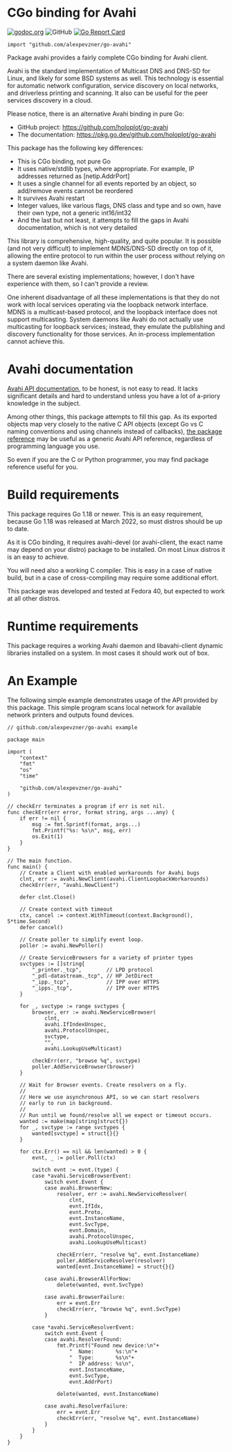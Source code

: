 # CGo binding for Avahi

[![godoc.org](https://godoc.org/github.com/alexpevzner/go-avahi?status.svg)](https://godoc.org/github.com/alexpevzner/go-avahi)
![GitHub](https://img.shields.io/github/license/alexpevzner/go-avahi)
[![Go Report Card](https://goreportcard.com/badge/github.com/alexpevzner/go-avahi)](https://goreportcard.com/report/github.com/alexpevzner/go-avahi)

```
import "github.com/alexpevzner/go-avahi"
```

Package avahi provides a fairly complete CGo binding for Avahi client.

Avahi is the standard implementation of Multicast DNS and DNS-SD for Linux, and
likely for some BSD systems as well. This technology is essential for automatic
network configuration, service discovery on local networks, and driverless
printing and scanning. It also can be useful for the peer services discovery
in a cloud.

Please notice, there is an alternative Avahi binding in pure Go:

  - GitHub project: https://github.com/holoplot/go-avahi
  - The documentation: https://pkg.go.dev/github.com/holoplot/go-avahi

This package has the following key differences:

  - This is CGo binding, not pure Go
  - It uses native/stdlib types, where appropriate. For example,
    IP addresses returned as [netip.AddrPort]
  - It uses a single channel for all events reported by an object,
    so add/remove events cannot be reordered
  - It survives Avahi restart
  - Integer values, like various flags, DNS class and type and
    so own, have their own type, not a generic int16/int32
  - And the last but not least, it attempts to fill the gaps
    in Avahi documentation, which is not very detailed

This library is comprehensive, high-quality, and quite popular. It is possible
(and not very difficult) to implement MDNS/DNS-SD directly on top of it,
allowing the entire protocol to run within the user process without relying on
a system daemon like Avahi.

There are several existing implementations; however, I don't have experience
with them, so I can't provide a review.

One inherent disadvantage of all these implementations is that they do not work
with local services operating via the loopback network interface. MDNS is a
multicast-based protocol, and the loopback interface does not support
multicasting. System daemons like Avahi do not actually use multicasting for
loopback services; instead, they emulate the publishing and discovery
functionality for those services. An in-process implementation cannot achieve
this.

# Avahi documentation

[Avahi API documentation](https://avahi.org/doxygen/html/), to be
honest, is not easy to read. It lacks significant details and hard to
understand unless you have a lot of a-priory knowledge in the subject.

Among other things, this package attempts to fill this gap. As its
exported objects map very closely to the native C API objects (except
Go vs C naming conventions and using channels instead of callbacks),
[the package reference](https://godoc.org/github.com/alexpevzner/go-avahi)
may be useful as a generic Avahi API reference, regardless of
programming language you use.

So even if you are the C or Python programmer, you may find package
reference useful for you.

# Build requirements

This package requires Go 1.18 or newer. This is an easy requirement,
because Go 1.18 was released at March 2022, so must distros should
be up to date.

As it is CGo binding, it requires avahi-devel (or avahi-client, the
exact name may depend on your distro) package to be installed. On
most Linux distros it is an easy to achieve.

You will need also a working C compiler. This is easy in a case of
native build, but in a case of cross-compiling may require some
additional effort.

This package was developed and tested at Fedora 40, but expected
to work at all other distros.

# Runtime requirements

This package requires a working Avahi daemon and libavahi-client dynamic
libraries installed on a system. In most cases it should work out of
box.

# An Example

The following simple example demonstrates usage of the API provided by
this package. This simple program scans local network for available network
printers and outputs found devices.

```
// github.com/alexpevzner/go-avahi example

package main

import (
	"context"
	"fmt"
	"os"
	"time"

	"github.com/alexpevzner/go-avahi"
)

// checkErr terminates a program if err is not nil.
func checkErr(err error, format string, args ...any) {
	if err != nil {
		msg := fmt.Sprintf(format, args...)
		fmt.Printf("%s: %s\n", msg, err)
		os.Exit(1)
	}
}

// The main function.
func main() {
	// Create a Client with enabled workarounds for Avahi bugs
	clnt, err := avahi.NewClient(avahi.ClientLoopbackWorkarounds)
	checkErr(err, "avahi.NewClient")

	defer clnt.Close()

	// Create context with timeout
	ctx, cancel := context.WithTimeout(context.Background(), 5*time.Second)
	defer cancel()

	// Create poller to simplify event loop.
	poller := avahi.NewPoller()

	// Create ServiceBrowsers for a variety of printer types
	svctypes := []string{
		"_printer._tcp",        // LPD protocol
		"_pdl-datastream._tcp", // HP JetDirect
		"_ipp._tcp",            // IPP over HTTPS
		"_ipps._tcp",           // IPP over HTTPS
	}

	for _, svctype := range svctypes {
		browser, err := avahi.NewServiceBrowser(
			clnt,
			avahi.IfIndexUnspec,
			avahi.ProtocolUnspec,
			svctype,
			"",
			avahi.LookupUseMulticast)

		checkErr(err, "browse %q", svctype)
		poller.AddServiceBrowser(browser)
	}

	// Wait for Browser events. Create resolvers on a fly.
	//
	// Here we use asynchronous API, so we can start resolvers
	// early to run in background.
	//
	// Run until we found/resolve all we expect or timeout occurs.
	wanted := make(map[string]struct{})
	for _, svctype := range svctypes {
		wanted[svctype] = struct{}{}
	}

	for ctx.Err() == nil && len(wanted) > 0 {
		evnt, _ := poller.Poll(ctx)

		switch evnt := evnt.(type) {
		case *avahi.ServiceBrowserEvent:
			switch evnt.Event {
			case avahi.BrowserNew:
				resolver, err := avahi.NewServiceResolver(
					clnt,
					evnt.IfIdx,
					evnt.Proto,
					evnt.InstanceName,
					evnt.SvcType,
					evnt.Domain,
					avahi.ProtocolUnspec,
					avahi.LookupUseMulticast)

				checkErr(err, "resolve %q", evnt.InstanceName)
				poller.AddServiceResolver(resolver)
				wanted[evnt.InstanceName] = struct{}{}

			case avahi.BrowserAllForNow:
				delete(wanted, evnt.SvcType)

			case avahi.BrowserFailure:
				err = evnt.Err
				checkErr(err, "browse %q", evnt.SvcType)
			}

		case *avahi.ServiceResolverEvent:
			switch evnt.Event {
			case avahi.ResolverFound:
				fmt.Printf("Found new device:\n"+
					"  Name:       %s:\n"+
					"  Type:       %s\n"+
					"  IP address: %s\n",
					evnt.InstanceName,
					evnt.SvcType,
					evnt.AddrPort)

				delete(wanted, evnt.InstanceName)

			case avahi.ResolverFailure:
				err = evnt.Err
				checkErr(err, "resolve %q", evnt.InstanceName)
			}
		}
	}
}
```

<!-- vim:ts=8:sw=4:et:textwidth=72
-->
